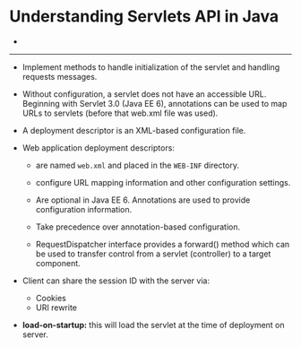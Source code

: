 # Understanding Servlets API in Java

-

---

- Implement methods to handle initialization of the servlet and handling requests messages.

- Without configuration, a servlet does not have an accessible URL. Beginning with Servlet 3.0 (Java EE 6), annotations can be used to map URLs to servlets (before that web.xml file was used).

- A deployment descriptor is an XML-based configuration file.

- Web application deployment descriptors:

  - are named `web.xml` and placed in the `WEB-INF` directory.
  - configure URL mapping information and other configuration settings.
  - Are optional in Java EE 6. Annotations are used to provide configuration information.
  - Take precedence over annotation-based configuration.

  - RequestDispatcher interface provides a forward() method which can be used to transfer control from a servlet (controller) to a target component.

- Client can share the session ID with the server via:

  - Cookies
  - URI rewrite

- **load-on-startup:** this will load the servlet at the time of deployment on server.
